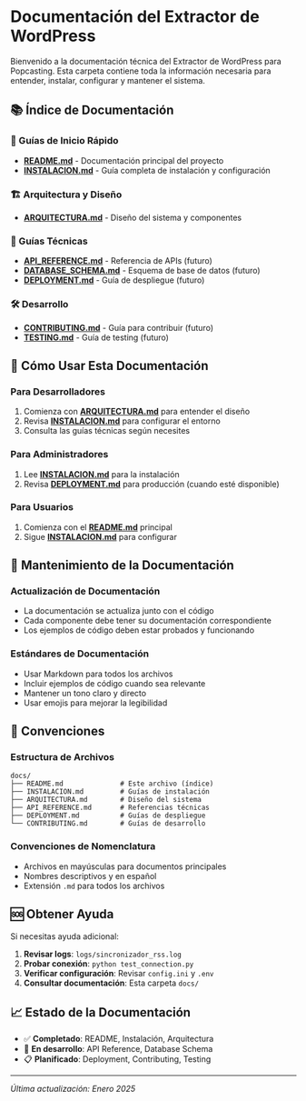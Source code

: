 # Documentación del Extractor de WordPress

Bienvenido a la documentación técnica del Extractor de WordPress para Popcasting. Esta carpeta contiene toda la información necesaria para entender, instalar, configurar y mantener el sistema.

## 📚 Índice de Documentación

### 🚀 Guías de Inicio Rápido
- **[README.md](../README.md)** - Documentación principal del proyecto
- **[INSTALACION.md](INSTALACION.md)** - Guía completa de instalación y configuración

### 🏗️ Arquitectura y Diseño
- **[ARQUITECTURA.md](ARQUITECTURA.md)** - Diseño del sistema y componentes

### 🔧 Guías Técnicas
- **[API_REFERENCE.md](API_REFERENCE.md)** - Referencia de APIs (futuro)
- **[DATABASE_SCHEMA.md](DATABASE_SCHEMA.md)** - Esquema de base de datos (futuro)
- **[DEPLOYMENT.md](DEPLOYMENT.md)** - Guía de despliegue (futuro)

### 🛠️ Desarrollo
- **[CONTRIBUTING.md](CONTRIBUTING.md)** - Guía para contribuir (futuro)
- **[TESTING.md](TESTING.md)** - Guía de testing (futuro)

## 📖 Cómo Usar Esta Documentación

### Para Desarrolladores
1. Comienza con **[ARQUITECTURA.md](ARQUITECTURA.md)** para entender el diseño
2. Revisa **[INSTALACION.md](INSTALACION.md)** para configurar el entorno
3. Consulta las guías técnicas según necesites

### Para Administradores
1. Lee **[INSTALACION.md](INSTALACION.md)** para la instalación
2. Revisa **[DEPLOYMENT.md](DEPLOYMENT.md)** para producción (cuando esté disponible)

### Para Usuarios
1. Comienza con el **[README.md](../README.md)** principal
2. Sigue **[INSTALACION.md](INSTALACION.md)** para configurar

## 🔄 Mantenimiento de la Documentación

### Actualización de Documentación
- La documentación se actualiza junto con el código
- Cada componente debe tener su documentación correspondiente
- Los ejemplos de código deben estar probados y funcionando

### Estándares de Documentación
- Usar Markdown para todos los archivos
- Incluir ejemplos de código cuando sea relevante
- Mantener un tono claro y directo
- Usar emojis para mejorar la legibilidad

## 📝 Convenciones

### Estructura de Archivos
```
docs/
├── README.md              # Este archivo (índice)
├── INSTALACION.md         # Guías de instalación
├── ARQUITECTURA.md        # Diseño del sistema
├── API_REFERENCE.md       # Referencias técnicas
├── DEPLOYMENT.md          # Guías de despliegue
└── CONTRIBUTING.md        # Guías de desarrollo
```

### Convenciones de Nomenclatura
- Archivos en mayúsculas para documentos principales
- Nombres descriptivos y en español
- Extensión `.md` para todos los archivos

## 🆘 Obtener Ayuda

Si necesitas ayuda adicional:

1. **Revisar logs**: `logs/sincronizador_rss.log`
2. **Probar conexión**: `python test_connection.py`
3. **Verificar configuración**: Revisar `config.ini` y `.env`
4. **Consultar documentación**: Esta carpeta `docs/`

## 📈 Estado de la Documentación

- ✅ **Completado**: README, Instalación, Arquitectura
- 🔄 **En desarrollo**: API Reference, Database Schema
- 📋 **Planificado**: Deployment, Contributing, Testing

---

*Última actualización: Enero 2025* 